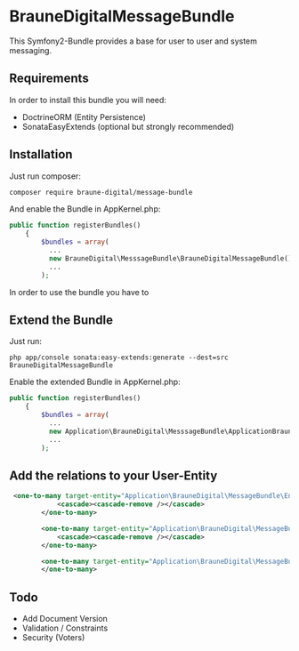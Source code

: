# BrauneDigitalMessageBundle

This Symfony2-Bundle provides a base for user to user and system messaging.
## Requirements
In order to install this bundle you will need:
* DoctrineORM (Entity Persistence) 
* SonataEasyExtends (optional but strongly recommended) 
## Installation

Just run composer:
```bash
composer require braune-digital/message-bundle
```

And enable the Bundle in AppKernel.php:
```php
public function registerBundles()
    {
        $bundles = array(
          ...
          new BrauneDigital\MesssageBundle\BrauneDigitalMessageBundle(),
          ...
        );
```
In order to use the bundle you have to  

## Extend the Bundle
Just run:
```
php app/console sonata:easy-extends:generate --dest=src BrauneDigitalMessageBundle
```

Enable the extended Bundle in AppKernel.php:
```php
public function registerBundles()
    {
        $bundles = array(
          ...
          new Application\BrauneDigital\MesssageBundle\ApplicationBrauneDigitalMessageBundle(),
          ...
        );
```

## Add the relations to your User-Entity  
```xml
 <one-to-many target-entity="Application\BrauneDigital\MessageBundle\Entity\UserHasConversation" field="conversations" mapped-by="user">
            <cascade><cascade-remove /></cascade>
        </one-to-many>

        <one-to-many target-entity="Application\BrauneDigital\MessageBundle\Entity\UserHasMessage" field="messages" mapped-by="user">
            <cascade><cascade-remove /></cascade>
        </one-to-many>

        <one-to-many target-entity="Application\BrauneDigital\MessageBundle\Entity\Message" field="sentMessages" mapped-by="by">
        </one-to-many>
```
## Todo
* Add Document Version
* Validation / Constraints
* Security (Voters)